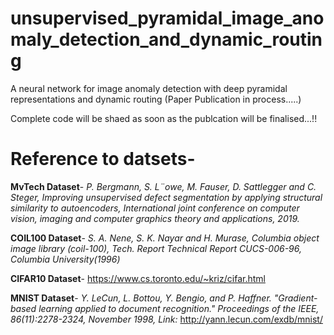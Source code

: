 # unsupervised_pyramidal_image_anomaly_detection_and_dynamic_routing
A neural network for image anomaly detection with deep pyramidal representations and dynamic routing (Paper Publication in process.....)

Complete code will be shaed as soon as the publcation will be finalised...!!


# Reference to datsets-
**MvTech Dataset**- *P. Bergmann, S. L¨owe, M. Fauser, D. Sattlegger and C. Steger, Improving unsupervised defect segmentation by applying structural similarity to autoencoders, International joint conference on computer vision, imaging and computer graphics theory and applications, 2019.*

**COIL100 Dataset**- *S. A. Nene, S. K. Nayar and H. Murase, Columbia object image library (coil-100), Tech. Report Technical Report CUCS-006-96, Columbia University(1996)*

**CIFAR10 Dataset**- https://www.cs.toronto.edu/~kriz/cifar.html

**MNIST Dataset**- *Y. LeCun, L. Bottou, Y. Bengio, and P. Haffner. "Gradient-based learning applied to document recognition." Proceedings of the IEEE, 86(11):2278-2324, November 1998, Link:* http://yann.lecun.com/exdb/mnist/
